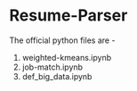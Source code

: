 # Resume-Parser

The official python files are -
  1. weighted-kmeans.ipynb
  2. job-match.ipynb
  3. def_big_data.ipynb

